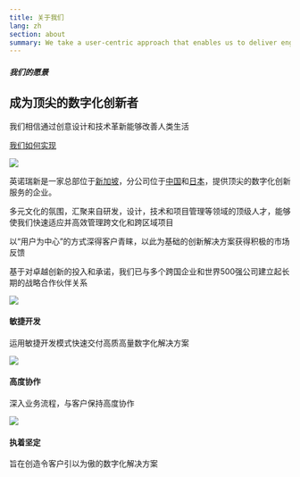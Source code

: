 ```yaml
---
title: 关于我们
lang: zh
section: about
summary: We take a user-centric approach that enables us to deliver engaging creative solutions to our clients worldwide. We have offices in Singapore, China, and Japan. a global digital systems innovator with offices in Singapore, China, and Japan. Through our user-centric ethos, we have deliver engaging creative solutions that produce business results. 
---
```

	
<section>
  <div class="row">
    <div class="col-t3 col-m5 col-l8">
      <h5 class="section-title">我们的愿景</h5>
      <h2>成为顶尖的数字化创新者</h2>
      <p>我们相信通过创意设计和技术革新能够改善人类生活</p>
      <p><a href="../capabilities/" title="Our Capabilities"><i class="fa fa-angle-right"></i> 我们如何实现</a></p>
    </div>
    <div class="col-t3 col-m3 col-l4">
      <img src="{{site.baseurl}}/assets/img/about/about_vision.png">
    </div>
  </div>
</section>
      
<section>
  <div class="container">
    <div class="row">
      <div class="col-12">
      <p class="lead">英诺瑞新是一家总部位于<a href="../contact/index.html" title="联系我们">新加坡</a>，分公司位于<a href="../contact/index.html" title="联系我们">中国</a>和<a href="../contact/index.html" title="联系我们">日本</a>，提供顶尖的数字化创新服务的企业。</p>
      </div>
    </div>
    <div class="row">
      <div class="col-t3">
        <p>多元文化的氛围，汇聚来自研发，设计，技术和项目管理等领域的顶级人才，能够使我们快速适应并高效管理跨文化和跨区域项目</p>
      </div>
      <div class="col-t3">
        <p>以“用户为中心”的方式深得客户青睐，以此为基础的创新解决方案获得积极的市场反馈</p>
      </div>
    </div>
    <div class="row">
      <p>基于对卓越创新的投入和承诺，我们已与多个跨国企业和世界500强公司建立起长期的战略合作伙伴关系</p>
    </div>
  </div>
</section>
    
<section>
  <div class="container">
    <div class="row">
      <div class="col-s4 col-t4 shift-t1 col-l4 shift-l0 centered">
        <img src="{{site.baseurl}}/assets/img/about/about_agile.png">
        <h4>敏捷开发</h4>
        <p>运用敏捷开发模式快速交付高质高量数字化解决方案</p>
      </div>
      <div class="col-s4 col-t3 col-l4 centered">
        <img src="{{site.baseurl}}/assets/img/about/about_collaborative.png">
        <h4>高度协作</h4>
        <p>深入业务流程，与客户保持高度协作</p>
      </div>
      <div class="col-s4 col-t3 col-l4 centered">
        <img src="{{site.baseurl}}/assets/img/about/about_determined.png">
        <h4>执着坚定</h4>
        <p>旨在创造令客户引以为傲的数字化解决方案</p>
      </div>
    </div>
  </div>
</section> 